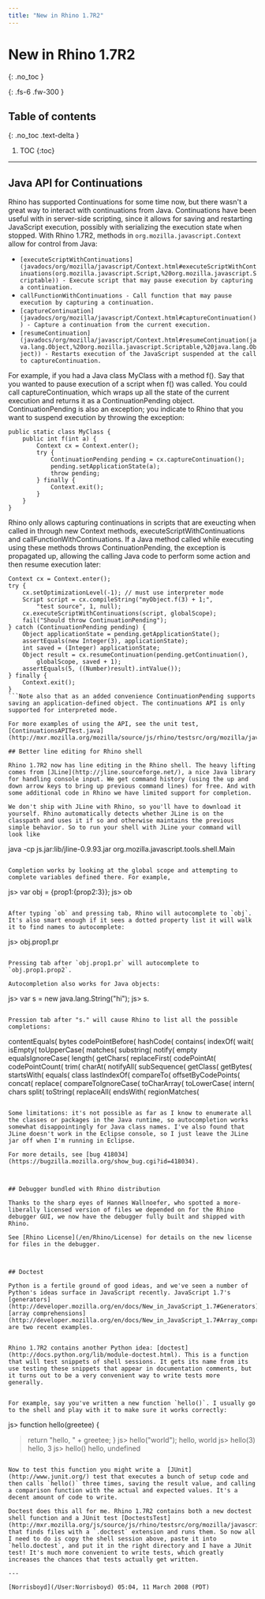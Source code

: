 ```yaml
---
title: "New in Rhino 1.7R2"
---
```

# New in Rhino 1.7R2
{: .no_toc }

{: .fs-6 .fw-300 }

## Table of contents
{: .no_toc .text-delta }

1. TOC
{:toc}

---
## Java API for Continuations

Rhino has supported Continuations for some time now, but there wasn't a great way to interact with continuations from Java. Continuations have been useful with in server-side scripting, since it allows for saving and restarting JavaScript execution, possibly with serializing the execution state when stopped. With Rhino 1.7R2, methods in `org.mozilla.javascript.Context` allow for control from Java:

- ``[executeScriptWithContinuations](javadocs/org/mozilla/javascript/Context.html#executeScriptWithContinuations(org.mozilla.javascript.Script,%20org.mozilla.javascript.Scriptable)) - Execute script that may pause execution by capturing a continuation.``
- ``callFunctionWithContinuations - Call function that may pause execution by capturing a continuation.``
- ``[captureContinuation](javadocs/org/mozilla/javascript/Context.html#captureContinuation()) - Capture a continuation from the current execution.``
- ``[resumeContinuation](javadocs/org/mozilla/javascript/Context.html#resumeContinuation(java.lang.Object,%20org.mozilla.javascript.Scriptable,%20java.lang.Object)) - Restarts execution of the JavaScript suspended at the call to captureContinuation.``

For example, if you had a Java class MyClass with a method f(). Say that you wanted to pause execution of a script when f() was called. You could call captureContinuation, which wraps up all the state of the current execution and returns it as a ContinuationPending object. ContinuationPending is also an exception; you indicate to Rhino that you want to suspend execution by throwing the exception:

```
public static class MyClass {
    public int f(int a) {
        Context cx = Context.enter();
        try {
            ContinuationPending pending = cx.captureContinuation();
            pending.setApplicationState(a);
            throw pending;
        } finally {
            Context.exit();
        }
    }
}
```

Rhino only allows capturing continuations in scripts that are exeucting when called in through new Context methods, executeScriptWithContinuations and callFunctionWithContinuations. If a Java method called while executing using these methods throws ContinuationPending, the exception is propagated up, allowing the calling Java code to perform some action and then resume execution later:

```
Context cx = Context.enter();
try {
    cx.setOptimizationLevel(-1); // must use interpreter mode
    Script script = cx.compileString("myObject.f(3) + 1;",
        "test source", 1, null);
    cx.executeScriptWithContinuations(script, globalScope);
    fail("Should throw ContinuationPending");
} catch (ContinuationPending pending) {
    Object applicationState = pending.getApplicationState();
    assertEquals(new Integer(3), applicationState);
    int saved = (Integer) applicationState;
    Object result = cx.resumeContinuation(pending.getContinuation(),
        globalScope, saved + 1);
    assertEquals(5, ((Number)result).intValue());
} finally {
    Context.exit();
}
```Note also that as an added convenience ContinuationPending supports saving an application-defined object. The continuations API is only supported for interpreted mode.

For more examples of using the API, see the unit test, [ContinuationsAPITest.java](http://mxr.mozilla.org/mozilla/source/js/rhino/testsrc/org/mozilla/javascript/tests/ContinuationsApiTest.java).

## Better line editing for Rhino shell

Rhino 1.7R2 now has line editing in the Rhino shell. The heavy lifting comes from [JLine](http://jline.sourceforge.net/), a nice Java library for handling console input. We get command history (using the up and down arrow keys to bring up previous command lines) for free. And with some additional code in Rhino we have limited support for completion.

We don't ship with JLine with Rhino, so you'll have to download it yourself. Rhino automatically detects whether JLine is on the classpath and uses it if so and otherwise maintains the previous simple behavior. So to run your shell with JLine your command will look like

```
java -cp js.jar:lib/jline-0.9.93.jar org.mozilla.javascript.tools.shell.Main
```

Completion works by looking at the global scope and attempting to complete variables defined there. For example,

```
js> var obj = {prop1:{prop2:3}};
js> ob
```

After typing `ob` and pressing tab, Rhino will autocomplete to `obj`. It's also smart enough if it sees a dotted property list it will walk it to find names to autocomplete:

```
js> obj.prop1.pr
```

Pressing tab after `obj.prop1.pr` will autocomplete to `obj.prop1.prop2`.

Autocompletion also works for Java objects:

```
js> var s = new java.lang.String("hi");
js> s.
```

Pression tab after "s." will cause Rhino to list all the possible completions:

```
contentEquals(         bytes                  codePointBefore(
hashCode(              contains(              indexOf(
wait(                  isEmpty(               toUpperCase(
matches(               substring(             notify(
empty                  equalsIgnoreCase(      length(
getChars(              replaceFirst(          codePointAt(
codePointCount(        trim(                  charAt(
notifyAll(             subSequence(           getClass(
getBytes(              startsWith(            equals(
class                  lastIndexOf(           compareTo(
offsetByCodePoints(    concat(                replace(
compareToIgnoreCase(   toCharArray(           toLowerCase(
intern(                chars                  split(
toString(              replaceAll(            endsWith(
regionMatches(
```

Some limitations: it's not possible as far as I know to enumerate all the classes or packages in the Java runtime, so autocompletion works somewhat disappointingly for Java class names. I've also found that JLine doesn't work in the Eclipse console, so I just leave the JLine jar off when I'm running in Eclipse.

For more details, see [bug 418034](https://bugzilla.mozilla.org/show_bug.cgi?id=418034).



## Debugger bundled with Rhino distribution

Thanks to the sharp eyes of Hannes Wallnoefer, who spotted a more-liberally licensed version of files we depended on for the Rhino debugger GUI, we now have the debugger fully built and shipped with Rhino.

See [Rhino License](/en/Rhino/License) for details on the new license for files in the debugger.



## Doctest

Python is a fertile ground of good ideas, and we've seen a number of Python's ideas surface in JavaScript recently. JavaScript 1.7's [generators](http://developer.mozilla.org/en/docs/New_in_JavaScript_1.7#Generators)and [array comprehensions](http://developer.mozilla.org/en/docs/New_in_JavaScript_1.7#Array_comprehensions) are two recent examples.


Rhino 1.7R2 contains another Python idea: [doctest](http://docs.python.org/lib/module-doctest.html). This is a function that will test snippets of shell sessions. It gets its name from its use testing these snippets that appear in documentation comments, but it turns out to be a very convenient way to write tests more generally.


For example, say you've written a new function `hello()`. I usually go to the shell and play with it to make sure it works correctly:

```
js> function hello(greetee) {
  >   return "hello, " + greetee;
  > }
js> hello("world");
hello, world
js> hello(3)
hello, 3
js> hello()
hello, undefined
```

Now to test this function you might write a  [JUnit](http://www.junit.org/) test that executes a bunch of setup code and then calls `hello()` three times, saving the result value, and calling a comparison function with the actual and expected values. It's a decent amount of code to write.

Doctest does this all for me. Rhino 1.7R2 contains both a new doctest shell function and a JUnit test [DoctestsTest](http://mxr.mozilla.org/js/source/js/rhino/testsrc/org/mozilla/javascript/tests/DoctestsTest.java) that finds files with a `.doctest` extension and runs them. So now all I need to do is copy the shell session above, paste it into `hello.doctest`, and put it in the right directory and I have a JUnit test! It's much more convenient to write tests, which greatly increases the chances that tests actually get written.

---

[Norrisboyd](/User:Norrisboyd) 05:04, 11 March 2008 (PDT)